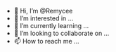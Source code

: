 - 👋 Hi, I’m @Remycee
- 👀 I’m interested in ...
- 🌱 I’m currently learning ...
- 💞️ I’m looking to collaborate on ...
- 📫 How to reach me ...

<!---
Remycee/Remycee is a ✨ special ✨ repository because its `README.md` (this file) appears on your GitHub profile.
You can click the Preview link to take a look at your changes.
--->

